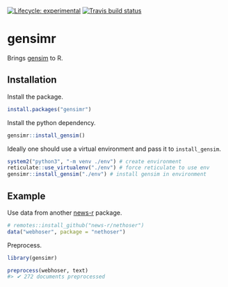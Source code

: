 
<!-- README.md is generated from README.Rmd. Please edit that file -->

<!-- badges: start -->

[![Lifecycle:
experimental](https://img.shields.io/badge/lifecycle-experimental-orange.svg)](https://www.tidyverse.org/lifecycle/#experimental)
[![Travis build
status](https://travis-ci.org/news-r/gensimr.svg?branch=master)](https://travis-ci.org/news-r/gensimr)
<!-- badges: end -->

# gensimr

Brings [gensim](https://radimrehurek.com/gensim) to R.

## Installation

Install the package.

``` r
install.packages("gensimr")
```

Install the python dependency.

``` r
gensimr::install_gensim()
```

Ideally one should use a virtual environment and pass it to
`install_gensim`.

``` r
system2("python3", "-m venv ./env") # create environment
reticulate::use_virtualenv("./env") # force reticulate to use env
gensimr::install_gensim("./env") # install gensim in environment
```

## Example

Use data from another [news-r](https://news-r.org) package.

``` r
# remotes::install_github("news-r/nethoser")
data("webhoser", package = "nethoser")
```

Preprocess.

``` r
library(gensimr)

preprocess(webhoser, text)
#> ✔ 272 documents preprocessed
```
